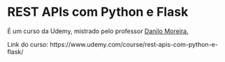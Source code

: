 <h1> REST APIs com Python e Flask </h1> 
<p style="text-decoration:none;"> É um curso da Udemy, mistrado pelo professor <a href="https://www.linkedin.com/in/odanilomoreira/"> Danilo Moreira. </a> </p>
<p> Link do curso: https://www.udemy.com/course/rest-apis-com-python-e-flask/ </p>
